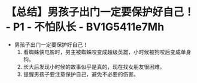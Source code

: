 # 【总结】男孩子出门一定要保护好自己！ - P1 - 不怕队长 - BV1G5411e7Mh

-   男孩子出门一定要保护好自己！
    1.  看蜘蛛侠电影时，男主被蜘蛛咬变成超级英雄，小时候被狗咬后变成单身狗。
    2.  长大后发现小时候的故事似乎是真的，现在找女朋友很困难。
    3.  提醒男孩子要注意保护自己，避免不必要的伤害。